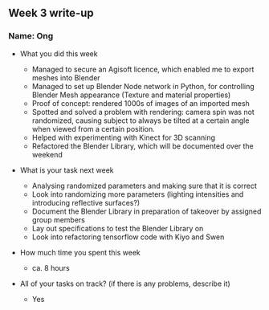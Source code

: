## Week 3 write-up

### Name: Ong

- What you did this week

	- Managed to secure an Agisoft licence, which enabled me to export meshes into Blender
	- Managed to set up Blender Node network in Python, for controlling Blender Mesh appearance (Texture and material properties)
	- Proof of concept: rendered 1000s of images of an imported mesh
	- Spotted and solved a problem with rendering: camera spin was not randomized, causing subject to always be tilted at a certain angle when viewed from a certain position.
	- Helped with experimenting with Kinect for 3D scanning
	- Refactored the Blender Library, which will be documented over the weekend
    

- What is your task next week

    - Analysing randomized parameters and making sure that it is correct
	- Look into randomizing more parameters (lighting intensities and introducing reflective surfaces?)
	- Document the Blender Library in preparation of takeover by assigned group members
	- Lay out specifications to test the Blender Library on
	- Look into refactoring tensorflow code with Kiyo and Swen

- How much time you spent this week

  - ca. 8 hours

- All of your tasks on track? (if there is any problems, describe it)
  - Yes
